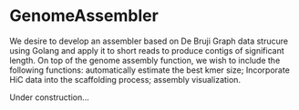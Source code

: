 # GenomeAssembler
We desire to develop an assembler based on De Bruji Graph data strucure using Golang and apply it to short reads to produce contigs of significant length. On top of the genome assembly function, we wish to include the following functions: automatically estimate the best kmer size; Incorporate HiC data into the scaffolding process; assembly visualization. 

Under construction...
